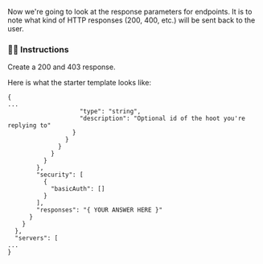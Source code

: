 Now we're going to look at the response parameters for endpoints. It is to note what kind of HTTP responses (200, 400, etc.) will be sent back to the user.

### 👨‍🏫 Instructions

Create a 200 and 403 response.

Here is what the starter template looks like:
```
{
...
                    "type": "string",
                    "description": "Optional id of the hoot you're replying to"
                  }
                }
              }
            }
          }
        },
        "security": [
          {
            "basicAuth": []
          }
        ],
        "responses": "{ YOUR ANSWER HERE }"
      }
    }
  },
  "servers": [
...
}
```

